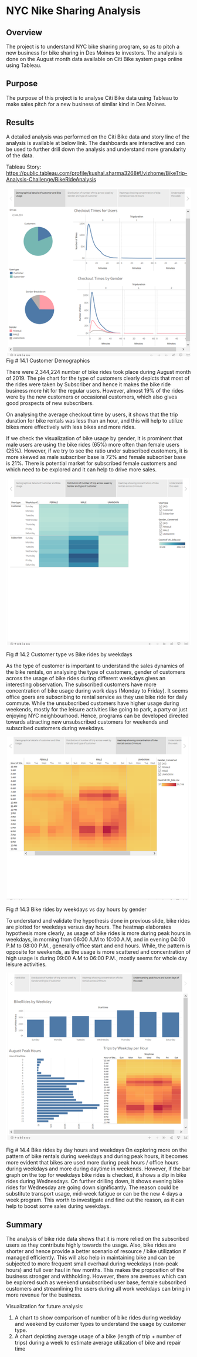 # NYC Nike Sharing Analysis

## Overview 
The project is to understand NYC bike sharing program, so as to pitch a new business for bike sharing in Des Moines to investors. The analysis is done on the August month data available on Citi Bike system page online using Tableau.

## Purpose
The purpose of this project is to analyse Citi Bike data using Tableau to make sales pitch for a new business of similar kind in Des Moines. 

## Results

A detailed analysis was performed on the Citi Bike data and story line of the analysis is available at below link. The dashboards are interactive and can be used to further drill down the analysis and understand more granularity of the data. 

Tableau Story: 
https://public.tableau.com/profile/kushal.sharma3268#!/vizhome/BikeTrip-Analysis-Challenge/BikeRideAnalysis


![]( Images/Story1.png)
Fig # 14.1 Customer Demographics

There were 2,344,224 number of bike rides took place during August month of 2019. The pie chart for the type of customers clearly depicts that most of the rides were taken by Subscriber and hence it makes the bike ride business more hit for the regular users. However, almost 19% of the rides were by the new customers or occasional customers, which also gives good prospects of new subscribers.

On analysing the average checkout time by users, it shows that the trip duration for bike rentals was less than an hour, and this will help to utilize bikes more effectively with less bikes and more rides. 

If we check the visualization of bike usage by gender, it is prominent that male users are using the bike rides (65%) more often than female users (25%). However, if we try to see the ratio under subscribed customers, it is more skewed as male subscriber base is 72% and female subscriber base is 21%.  There is potential market for subscribed female customers and which need to be explored and it can help to drive more sales.



![]( Images/Story2.png)

Fig # 14.2 Customer type vs Bike rides by weekdays

As the type of customer is important to understand the sales dynamics of the bike rentals, on analysing the type of customers, gender of customers across the usage of bike rides during different weekdays gives an interesting observation. The subscribed customers have more concentration of bike usage during work days (Monday to Friday). It seems office goers are subscribing to rental service as they use bike ride for daily commute. While the unsubscribed customers have higher usage during weekends, mostly for the leisure activities like going to park, a party or just enjoying NYC neighbourhood. Hence, programs can be developed directed towards attracting new unsubscribed customers for weekends and subscribed customers during weekdays.

![]( Images/Story3.png)

Fig # 14.3 Bike rides by weekdays vs day hours by gender

To understand and validate the hypothesis done in previous slide, bike rides are plotted for weekdays versus day hours. The heatmap elaborates hypothesis more clearly, as usage of bike rides is more during peak hours in weekdays, in morning from 06:00 A.M to 10:00 A.M, and in evening 04:00 P.M to 08:00 P.M., generally office start and end hours. While, the pattern is opposite for weekends, as the usage is more scattered and concentration of high usage is during 09:00 A.M to 06:00 P.M., mostly seems for whole day leisure activities. 

![]( Images/Story4.png)

Fig # 14.4 Bike rides by day hours and weekdays
On exploring more on the pattern of bike rentals during weekdays and during peak hours, it becomes more evident that bikes are used more during peak hours / office hours during weekdays and more during daytime in weekends. However, if the bar graph on the top for weekdays bike rides is checked, it shows a dip in bike rides during Wednesdays. On further drilling down, it shows evening bike rides for Wednesday are going down significantly. The reason could be substitute transport usage, mid-week fatigue or can be the new 4 days a week program. This worth to investigate and find out the reason, as it can help to boost some sales during weekdays. 


## Summary

The analysis of bike ride data shows that it is more relied on the subscribed users as they contribute highly towards the usage. Also, bike rides are shorter and hence provide a better scenario of resource / bike utilization if managed efficiently. This will also help in maintaining bike and can be subjected to more frequent small overhaul during weekdays (non-peak hours) and full over haul in few months. This makes the proposition of the business stronger and withholding. However, there are avenues which can be explored such as weekend unsubscribed user base, female subscribed customers and streamlining the users during all work weekdays can bring in more revenue for the business.

Visualization for future analysis:
1.	A chart to show comparison of number of bike rides during weekday and weekend by customer types to understand the usage by customer type. 
2.	A chart depicting average usage of a bike (length of trip + number of trips) during a week to estimate average utilization of bike and repair time

